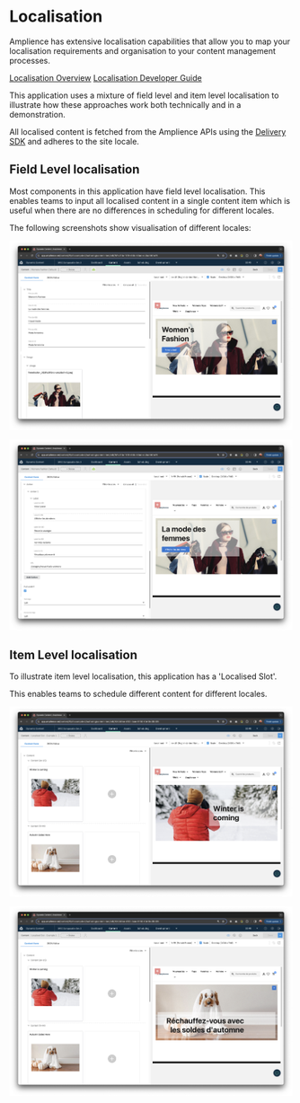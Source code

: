 # Localisation

Amplience has extensive localisation capabilities that allow you to map your localisation requirements and organisation to your content management processes.

[Localisation Overview](https://amplience.com/developers/docs/user-guides/produce-content/localize/)
[Localisation Developer Guide](https://amplience.com/developers/docs/dev-tools/guides-tutorials/localization/)

This application uses a mixture of field level and item level localisation to illustrate how these approaches work both technically and in a demonstration.

All localised content is fetched from the Amplience APIs using the [Delivery SDK](https://github.com/amplience/dc-delivery-sdk-js) and adheres to the site locale.


## Field Level localisation

Most components in this application have field level localisation. This enables teams to input all localised content in a single content item which is useful when there are no differences in scheduling for different locales.

The following screenshots show visualisation of different locales:

![Field Level Localisation en-US](./media/field-level-localisation-1.png)


![Field Level Localisation fr_FR](./media/field-level-localisation-3.png)

## Item Level localisation

To illustrate item level localisation, this application has a 'Localised Slot'.

This enables teams to schedule different content for different locales.

![Item Level Localisation en-US](./media/item-level-localisation-2.png)

![Item Level Localisation fr-FR](./media/item-level-localisation-1.png)